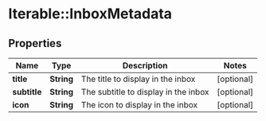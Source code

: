 # Iterable::InboxMetadata

## Properties
Name | Type | Description | Notes
------------ | ------------- | ------------- | -------------
**title** | **String** | The title to display in the inbox | [optional] 
**subtitle** | **String** | The subtitle to display in the inbox | [optional] 
**icon** | **String** | The icon to display in the inbox | [optional] 

